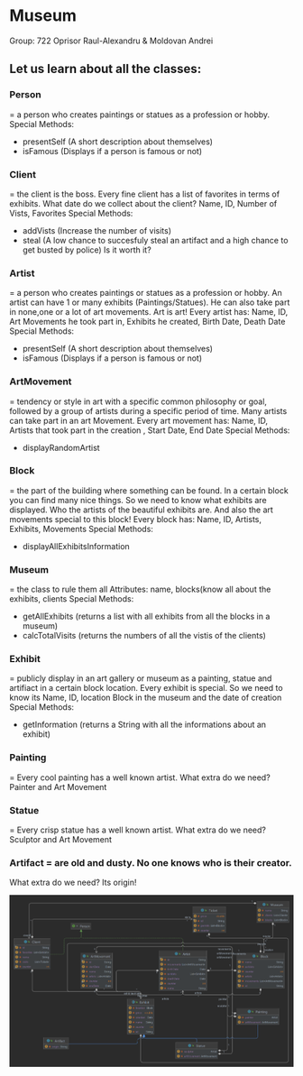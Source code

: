 # Museum
Group: 722
Oprisor Raul-Alexandru & Moldovan Andrei

## Let us learn about all the classes:

### Person
= a person who creates paintings or statues as a profession or hobby.
Special Methods: 
*	presentSelf (A short description about themselves)
*	isFamous (Displays if a person is famous or not)

### Client
= the client is the boss.
Every fine client has a list of favorites in terms of exhibits.
What date do we collect about the client? Name, ID, Number of Vists, Favorites
Special Methods: 
*	addVists (Increase the number of visits)
*	steal (A low chance to succesfuly steal an artifact and a high chance to get busted by police) Is it worth it?

### Artist
= a person who creates paintings or statues as a profession or hobby.
An artist can have 1 or many exhibits (Paintings/Statues). 
He can also take part in none,one or a lot of art movements. Art is art!
Every artist has: Name, ID, Art Movements he took part in, Exhibits he created, Birth Date, Death Date
Special Methods:
*	presentSelf (A short description about themselves)
*	isFamous (Displays if a person is famous or not)

### ArtMovement
= tendency or style in art with a specific common philosophy or goal, followed by a group of artists during a specific period of time.
Many artists can take part in an art Movement.
Every art movement has: Name, ID, Artists that took part in the creation , Start Date, End Date
Special Methods:
*	displayRandomArtist

### Block
= the part of the building where something can be found.
In a certain block you can find many nice things. So we need to know what exhibits are displayed. Who the artists of the beautiful exhibits are. And also the art movements special to this block!
Every block has: Name, ID, Artists, Exhibits, Movements
Special Methods:
*	displayAllExhibitsInformation 

### Museum
= the class to rule them all
Attributes: name, blocks(know all about the exhibits, clients
Special Methods:
*	getAllExhibits (returns a list with all exhibits from all the blocks in a museum) 
*	calcTotalVisits (returns the numbers of all the vistis of the clients)

### Exhibit
= publicly display in an art gallery or museum as a painting, statue and artifiact in a certain block location.
Every exhibit is special. So we need to know its Name, ID, location Block in the museum and the date of creation
Special Methods: 
*	getInformation (returns a String with all the informations about an exhibit)


### Painting
= Every cool painting has a well known artist.
What extra do we need? Painter and Art Movement
### Statue 
= Every crisp statue has a well known artist.
What extra do we need?
Sculptor and Art Movement
### Artifact = are old and dusty. No one knows who is their creator. 
What extra do we need? Its origin!

![alt text](https://github.com/MAPUBB2022/Museum/blob/main/Museum/Diagram.png)


